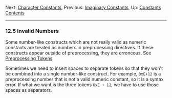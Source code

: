 Next: [Character Constants](Character-Constants.md), Previous:
[Imaginary Constants](Imaginary-Constants.md), Up:
[Constants](Constants.md)  
[Contents](index.md#SEC_Contents "Table of contents")  

------------------------------------------------------------------------


### 12.5 Invalid Numbers 

Some number-like constructs which are not really valid as numeric
constants are treated as numbers in preprocessing directives. If these
constructs appear outside of preprocessing, they are erroneous. See
[Preprocessing Tokens](Preprocessing-Tokens.md).

Sometimes we need to insert spaces to separate tokens so that they won't
be combined into a single number-like construct. For example, `0xE+12`
is a preprocessing number that is not a valid numeric constant, so it is
a syntax error. If what we want is the three tokens `0xE + 12`, we have
to use those spaces as separators.
